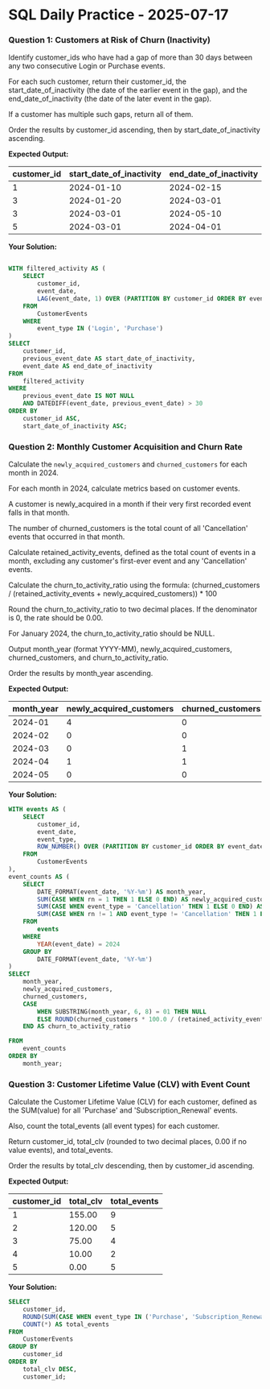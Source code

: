 # SQL Daily Practice - 2025-07-17

### Question 1: Customers at Risk of Churn (Inactivity)

Identify customer_ids who have had a gap of more than 30 days between any two consecutive Login or Purchase events.

For each such customer, return their customer_id, the start_date_of_inactivity (the date of the earlier event in the gap), and the end_date_of_inactivity (the date of the later event in the gap).

If a customer has multiple such gaps, return all of them.

Order the results by customer_id ascending, then by start_date_of_inactivity ascending.

**Expected Output:**

| customer_id | start_date_of_inactivity | end_date_of_inactivity |
| ----------- | ------------------------ | ---------------------- |
| 1           | 2024-01-10               | 2024-02-15             |
| 3           | 2024-01-20               | 2024-03-01             |
| 3           | 2024-03-01               | 2024-05-10             |
| 5           | 2024-03-01               | 2024-04-01             |

**Your Solution:**

```sql

WITH filtered_activity AS (
    SELECT
        customer_id,
        event_date,
        LAG(event_date, 1) OVER (PARTITION BY customer_id ORDER BY event_date) AS previous_event_date
    FROM
        CustomerEvents
    WHERE
        event_type IN ('Login', 'Purchase')
)
SELECT
    customer_id,
    previous_event_date AS start_date_of_inactivity,
    event_date AS end_date_of_inactivity
FROM
    filtered_activity
WHERE
    previous_event_date IS NOT NULL
    AND DATEDIFF(event_date, previous_event_date) > 30
ORDER BY
    customer_id ASC,
    start_date_of_inactivity ASC;
```

### Question 2: Monthly Customer Acquisition and Churn Rate

Calculate the `newly_acquired_customers` and `churned_customers` for each month in 2024.

For each month in 2024, calculate metrics based on customer events.

A customer is newly_acquired in a month if their very first recorded event falls in that month.

The number of churned_customers is the total count of all 'Cancellation' events that occurred in that month.

Calculate retained_activity_events, defined as the total count of events in a month, excluding any customer's first-ever event and any 'Cancellation' events.

Calculate the churn_to_activity_ratio using the formula:
(churned_customers / (retained_activity_events + newly_acquired_customers)) * 100

Round the churn_to_activity_ratio to two decimal places. If the denominator is 0, the rate should be 0.00.

For January 2024, the churn_to_activity_ratio should be NULL.

Output month_year (format YYYY-MM), newly_acquired_customers, churned_customers, and churn_to_activity_ratio.

Order the results by month_year ascending.

**Expected Output:**

| month_year | newly_acquired_customers | churned_customers | churn_to_activity_ratio |
| ---------- | ------------------------ | ----------------- | ----------------------- |
| 2024-01    | 4                        | 0                 |                         |
| 2024-02    | 0                        | 0                 | 0.00                    |
| 2024-03    | 0                        | 1                 | 16.67                   |
| 2024-04    | 1                        | 1                 | 33.33                   |
| 2024-05    | 0                        | 0                 | 0.00                    |

**Your Solution:**

```sql
WITH events AS (
	SELECT
		customer_id,
		event_date,
		event_type,
		ROW_NUMBER() OVER (PARTITION BY customer_id ORDER BY event_date) AS rn
	FROM
		CustomerEvents
),
event_counts AS (
	SELECT
		DATE_FORMAT(event_date, '%Y-%m') AS month_year,
		SUM(CASE WHEN rn = 1 THEN 1 ELSE 0 END) AS newly_acquired_customers,
		SUM(CASE WHEN event_type = 'Cancellation' THEN 1 ELSE 0 END) AS churned_customers,
		SUM(CASE WHEN rn != 1 AND event_type != 'Cancellation' THEN 1 ELSE 0 END) AS retained_activity_events
	FROM
		events
	WHERE
		YEAR(event_date) = 2024
	GROUP BY
		DATE_FORMAT(event_date, '%Y-%m')
)
SELECT
	month_year,
	newly_acquired_customers,
	churned_customers,
	CASE
		WHEN SUBSTRING(month_year, 6, 8) = 01 THEN NULL
		ELSE ROUND(churned_customers * 100.0 / (retained_activity_events + newly_acquired_customers), 2)
	END AS churn_to_activity_ratio

FROM
	event_counts
ORDER BY
	month_year;
```

### Question 3: Customer Lifetime Value (CLV) with Event Count

Calculate the Customer Lifetime Value (CLV) for each customer, defined as the SUM(value) for all 'Purchase' and 'Subscription_Renewal' events.

Also, count the total_events (all event types) for each customer.

Return customer_id, total_clv (rounded to two decimal places, 0.00 if no value events), and total_events.

Order the results by total_clv descending, then by customer_id ascending.

**Expected Output:**

| customer_id | total_clv | total_events |
| ----------- | --------- | ------------ |
| 1           | 155.00    | 9            |
| 2           | 120.00    | 5            |
| 3           | 75.00     | 4            |
| 4           | 10.00     | 2            |
| 5           | 0.00      | 5            |

**Your Solution:**

```sql
SELECT
	customer_id,
	ROUND(SUM(CASE WHEN event_type IN ('Purchase', 'Subscription_Renewal') THEN value ELSE 0 END), 2) AS total_clv,
	COUNT(*) AS total_events
FROM
	CustomerEvents
GROUP BY
	customer_id
ORDER BY
	total_clv DESC,
	customer_id;
```
